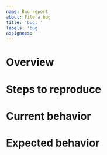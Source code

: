 ```yaml
---
name: Bug report
about: File a bug
title: 'bug: '
labels: 'bug'
assignees: ''
---
```


<!--
Thanks for taking the time to file an issue! Please make sure you've read the "Opening Issues" section of our Contributing Guide:

https://github.com/Opentrons/opentrons/blob/edge/CONTRIBUTING.md#opening-issues

To ensure your issue can be addressed quickly, please fill out the sections below to the best of your ability!
-->

# Overview

<!--
Use this section to describe your bug at a high level. Please include any issues you can find that may be related.
-->

# Steps to reproduce

<!--
If this is a bug report and there are specific steps we can take to reproduce the bug, please list them here. This is a good place to put things like software version, hardware version, and operating system.
-->

# Current behavior

<!--
Describe how the software currently behaves and how that differs from how you think the software should behave.
-->

# Expected behavior

<!--
Describe how you think the software should behave.
-->
